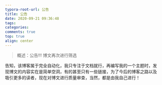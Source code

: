 ```yaml
---
typora-root-url: 公告
title: 公告
date: 2020-09-21 09:36:48
tags:
categories: 
comments: true
top: true
align: center
---
```


> 概述：公告!!! 博文再次进行筛选

<!--正文-->
<!--more-->

​    告知，该博客属于完全自动化，我只专注于文档就行，再编写我的一个主题时，发现博文的内容实在是简单空洞，有的甚至只有一些链接，为了今后的博客之路以及吸引更多的读者，现在对博文进行质量审查，当然，都是由我自己进行！